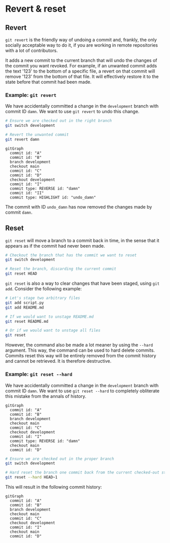 # Revert & reset

## Revert

`git revert` is the friendly way of undoing a commit and, frankly, the only socially acceptable way to do it, if you are working in remote repositories with a lot of contributors.

It adds a new commit to the current branch that will undo the changes of the commit you want revoked. For example, if an unwanted commit adds the text '123' to the bottom of a specific file, a revert on that commit will remove '123' from the bottom of that file. It will effectively restore it to the state before that commit had been made.

### Example: `git revert`

We have accidentally committed a change in the `development` branch with commit ID `damn`. We want to use `git revert` to undo this change.

```bash
# Ensure we are checked out in the right branch
git switch development

# Revert the unwanted commit
git revert damn
```

```mermaid
gitGraph
  commit id: "A"
  commit id: "B"
  branch development
  checkout main
  commit id: "C"
  commit id: "D"
  checkout development
  commit id: "I"
  commit type: REVERSE id: "damn"
  commit id: "II"
  commit type: HIGHLIGHT id: "undo_damn"
```

The commit with ID `undo_damn` has now removed the changes made by commit `damn`.

## Reset

`git reset` will move a branch to a commit back in time, in the sense that it appears as if the commit had never been made.

```bash
# Checkout the branch that has the commit we want to reset
git switch development

# Reset the branch, discarding the current commit
git reset HEAD
```

`git reset` is also a way to clear changes that have been staged, using `git add`. Consider the following example:

```bash
# Let's stage two arbitrary files
git add script.py
git add README.md

# If we would want to unstage README.md
git reset README.md

# Or if we would want to unstage all files
git reset
```

However, the command also be made a lot meaner by using the `--hard` argument. This way, the command can be used to hard delete commits. Commits reset this way will be entirely removed from the commit history and cannot be retrieved. It is therefore destructive.

### Example: `git reset --hard`

We have accidentally committed a change in the `development` branch with commit ID `damn`. We want to use `git reset --hard` to completely obliterate this mistake from the annals of history.

```mermaid
gitGraph
  commit id: "A"
  commit id: "B"
  branch development
  checkout main
  commit id: "C"
  checkout development
  commit id: "I"
  commit type: REVERSE id: "damn"
  checkout main
  commit id: "D"
```

```bash
# Ensure we are checked out in the proper branch
git switch development

# Hard reset the branch one commit back from the current checked-out state
git reset --hard HEAD~1
```

This will result in the following commit history:

```mermaid
gitGraph
  commit id: "A"
  commit id: "B"
  branch development
  checkout main
  commit id: "C"
  checkout development
  commit id: "I"
  checkout main
  commit id: "D"
```